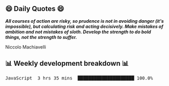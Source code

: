 ## 😄 Daily Quotes 😄

_**All courses of action are risky, so prudence is not in avoiding danger (it's impossible), but calculating risk and acting decisively. Make mistakes of ambition and not mistakes of sloth. Develop the strength to do bold things, not the strength to suffer.**_

Niccolo Machiavelli



## 📊 Weekly development breakdown 📊

<pre>JavaScript  3 hrs 35 mins  █████████████████████ 100.0%</pre>